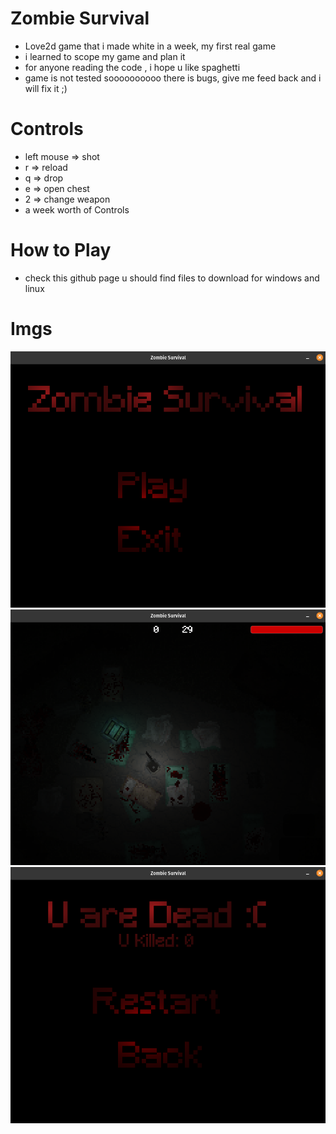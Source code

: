 # Zombie Survival

- Love2d game that i made white in a week, my first real game
- i learned to scope my game and plan it
- for anyone reading the code , i hope u like spaghetti
- game is not tested soooooooooo there is bugs, give me feed back and i will fix it ;)
# Controls
 - left mouse => shot
 - r => reload
- q => drop
- e => open chest
- 2 => change weapon
- a week worth of Controls
# How to Play
- check this github page u should find files to download for windows and linux

# Imgs
![Main Menu](https://github.com/t-88/love2d-zombie-survival/blob/master/Imgs/mainMenu.png "Main Menu")
![Game Play](https://github.com/t-88/love2d-zombie-survival/blob/master/Imgs/gamePlay.png "Game Play")
![Game Over](https://github.com/t-88/love2d-zombie-survival/blob/master/Imgs/gameOver.png "Game Over")